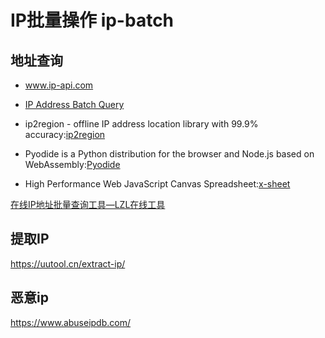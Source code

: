 # IP批量操作 ip-batch

## 地址查询
* www.ip-api.com

* [IP Address Batch Query](https://lwebapp.com/en/ip-batch)

* ip2region - offline IP address location library with 99.9% accuracy:[ip2region](https://github.com/lionsoul2014/ip2region)
* Pyodide is a Python distribution for the browser and Node.js based on WebAssembly:[Pyodide](https://github.com/pyodide/pyodide)
* High Performance Web JavaScript Canvas Spreadsheet:[x-sheet](https://github.com/eiji-th/x-sheet)

[在线IP地址批量查询工具—LZL在线工具](https://lzltool.cn/tool/ip)

## 提取IP
https://uutool.cn/extract-ip/

## 恶意ip
https://www.abuseipdb.com/
